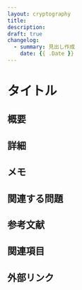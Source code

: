 ```yaml
---
layout: cryptography
title: 
description: 
draft: true
changelog:
  - summary: 見出し作成
    date: {{ .Date }}
---
```


# タイトル

## 概要

## 詳細

## メモ

## 関連する問題

## 参考文献

## 関連項目

## 外部リンク
